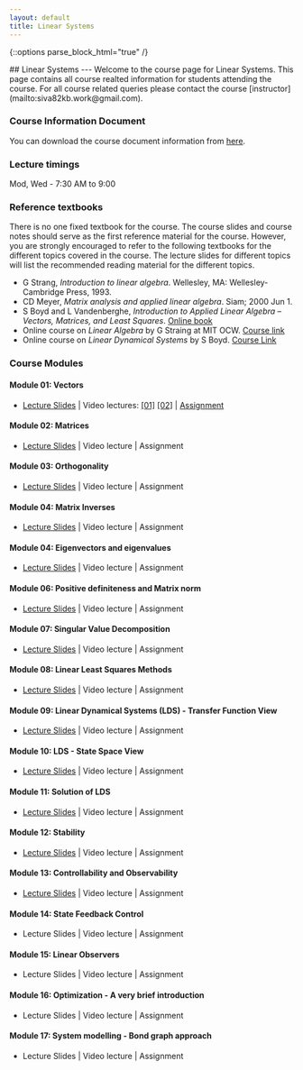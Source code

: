 ```yaml
---
layout: default
title: Linear Systems
---
```

{::options parse_block_html="true" /}
<div class="well">
## Linear Systems
---
Welcome to the course page for Linear Systems. This page contains all course realted information for students attending the course. For all course related queries please contact the course [instructor](mailto:siva82kb.work@gmail.com).


### Course Information Document
You can download the course document information from [here]({{site.baseurl}}/teaching/ls/course_info.pdf).


### Lecture timings
Mod, Wed - 7:30 AM to 9:00

### Reference textbooks
There is no one fixed textbook for the course. The course slides and course notes should serve as the first reference material for the course. However, you are strongly encouraged to refer to the following textbooks for the different topics covered in the course. The lecture slides for different topics will list the recommended reading material for the different topics.

- G Strang, _Introduction to linear algebra_. Wellesley, MA: Wellesley-Cambridge Press, 1993.
- CD Meyer, _Matrix analysis and applied linear algebra_. Siam; 2000 Jun 1.
- S Boyd and L Vandenberghe, _Introduction to Applied Linear Algebra – Vectors, Matrices, and Least Squares_. [Online book](https://web.stanford.edu/~boyd/vmls/)
- Online course on _Linear Algebra_ by G Straing at MIT OCW. [Course link](https://goo.gl/VUy64k)
- Online course on _Linear Dynamical Systems_ by S Boyd. [Course Link](https://see.stanford.edu/Course/EE263)


### Course Modules
#### Module 01: Vectors
- [Lecture Slides]({{site.baseurl}}/teaching/ls/lectures/vectors.pdf) |
Video lectures: 
[[01]](https://youtu.be/ju2OOo9SSDw)
[[02]](https://youtu.be/JmVBRKQi4ns) |
[Assignment]({{site.baseurl}}/teaching/ls/assignments/vectors.pdf)

#### Module 02: Matrices
- [Lecture Slides]({{site.baseurl}}/teaching/ls/lectures/matrices.pdf) |
Video lecture |
Assignment

#### Module 03: Orthogonality
- [Lecture Slides]({{site.baseurl}}/teaching/ls/lectures/orthogonality.pdf) |
Video lecture |
Assignment

#### Module 04: Matrix Inverses
- [Lecture Slides]({{site.baseurl}}/teaching/ls/lectures/matrixinverses.pdf) |
Video lecture |
Assignment

#### Module 04: Eigenvectors and eigenvalues
- [Lecture Slides]({{site.baseurl}}/teaching/ls/lectures/eigenvalvec.pdf) |
Video lecture |
Assignment

#### Module 06: Positive definiteness and Matrix norm
- [Lecture Slides]({{site.baseurl}}/teaching/ls/lectures/pdmatnorm.pdf) |
Video lecture |
Assignment

#### Module 07: Singular Value Decomposition
- [Lecture Slides]({{site.baseurl}}/teaching/ls/lectures/svd.pdf) |
Video lecture |
Assignment

#### Module 08: Linear Least Squares Methods
- [Lecture Slides]({{site.baseurl}}/teaching/ls/lectures/leastsquares.pdf) |
Video lecture |
Assignment

#### Module 09: Linear Dynamical Systems (LDS) - Transfer Function View
- [Lecture Slides]({{site.baseurl}}/teaching/ls/lectures/ldstfview.pdf) |
Video lecture |
Assignment

#### Module 10: LDS - State Space View
- [Lecture Slides]({{site.baseurl}}/teaching/ls/lectures/ldsss.pdf) |
Video lecture |
Assignment

#### Module 11: Solution of LDS
- [Lecture Slides]({{site.baseurl}}/teaching/ls/lectures/ldssol.pdf) |
Video lecture |
Assignment

#### Module 12: Stability
- [Lecture Slides]({{site.baseurl}}/teaching/ls/lectures/stability.pdf) |
Video lecture |
Assignment

#### Module 13: Controllability and Observability
- [Lecture Slides]({{site.baseurl}}/teaching/ls/lectures/contobs.pdf) |
Video lecture |
Assignment

#### Module 14: State Feedback Control
- Lecture Slides |
Video lecture |
Assignment

#### Module 15: Linear Observers
- Lecture Slides |
Video lecture |
Assignment

#### Module 16: Optimization -  A very brief introduction
- Lecture Slides |
Video lecture |
Assignment

#### Module 17: System modelling - Bond graph approach
- Lecture Slides |
Video lecture |
Assignment



<!-- ### Course Notes
The [course notes]({{site.baseurl}}/teaching/ls/lsnotes.pdf) contains some of the topics covered (and not covered) in the lectures. I am still in the process of preparing this document and hope to have at least a first draft completed soon. Please visit the page regularly to have the most up-to-date version. -->

<!-- ### Homework Assignments
The [assigment document]({{site.baseurl}}/teaching/ls/assignment.pdf) contains all the problems you will need to workout as part of your homework. You will be informed in class regularly about the sections to solve and submit as your homework assignment. The document will be regularly updated and revised, you are encouraged to make sure you have the most up-to-date document when working on your assigments. You can download data for programming assingments for the different assignments from the link given below:
- [SVD and Least Squares Methods]({{site.baseurl}}/teaching/ls/data/ls.zip) -->

</div>
